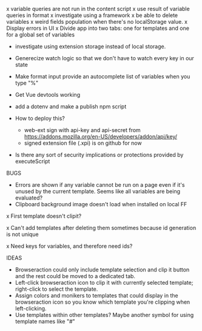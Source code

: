 x variable queries are not run in the content script
x use result of variable queries in format
x investigate using a framework
x be able to delete variables
x weird fields population when there's no localStorage value.
x Display errors in UI
x Divide app into two tabs: one for templates and one for a global set of variables

- investigate using extension storage instead of local storage.
- Generecize watch logic so that we don't have to watch every key in our state
- Make format input provide an autocomplete list of variables when you type "%"
- Get Vue devtools working
- add a dotenv and make a publish npm script

- How to deploy this?
  - web-ext sign with api-key and api-secret from https://addons.mozilla.org/en-US/developers/addon/api/key/
  - signed extension file (.xpi) is on github for now

* Is there any sort of security implications or protections provided by executeScript

BUGS

- Errors are shown if any variable cannot be run on a page even if it's unused by the current template. Seems like all variables are being evaluated?
- Clipboard background image doesn't load when installed on local FF

x First template doesn't clipit?

x Can't add templates after deleting them sometimes because id generation is not unique

x Need keys for variables, and therefore need ids?

IDEAS

- Browseraction could only include template selection and clip it button and the rest could be moved to a dedicated tab.
- Left-click browseraction icon to clip it with currently selected template; right-click to select the template.
- Assign colors and monikers to templates that could display in the browseraction icon so you know which template you're clipping when left-clicking.
- Use templates within other templates? Maybe another symbol for using template names like "#"
